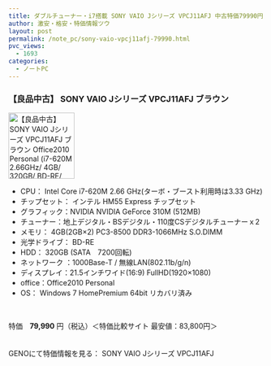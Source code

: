 ```yaml
---
title: ダブルチューナー・i7搭載 SONY VAIO Jシリーズ VPCJ11AFJ 中古特価79990円！
author: 激安・格安・特価情報ツウ
layout: post
permalink: /note_pc/sony-vaio-vpcj11afj-79990.html
pvc_views:
  - 1693
categories:
  - ノートPC
---
```

### 【良品中古】 SONY VAIO Jシリーズ VPCJ11AFJ ブラウン

<div class="img-bg2 img_L">
  <img border="0" alt="【良品中古】 SONY VAIO Jシリーズ VPCJ11AFJ ブラウン Office2010 Personal (i7-620M 2.66GHz/ 4GB/ 320GB/ BD-RE/ 21.5"FullHD/ Wチューナー/ 7 HP64) " src="http://i1.wp.com/geno.co.jp/Goods/ImgGA11113940_M.jpg?w=130"width="130" data-recalc-dims="1" /><br /> <img border="0" src="http://i1.wp.com/www10.a8.net/0.gif?resize=1%2C1" alt="" data-recalc-dims="1" />
</div>

<!--more-->

  * CPU： Intel Core i7-620M 2.66 GHz(ターボ・ブースト利用時は3.33 GHz) 
  * チップセット： インテル HM55 Express チップセット 
  * グラフィック：NVIDIA NVIDIA GeForce 310M (512MB)
  * チューナー：地上デジタル・BSデジタル・110度CSデジタルチューナーｘ2 
  * メモリ： 4GB(2GB×2) PC3-8500 DDR3-1066MHz S.O.DIMM
  * 光学ドライブ： BD-RE 
  * HDD： 320GB (SATA　7200回転) 
  * ネットワーク ：1000Base-T / 無線LAN(802.11b/g/n) 
  * ディスプレイ：21.5インチワイド(16:9) FullHD(1920&#215;1080)
  * office：Office2010 Personal
  * OS： Windows 7 HomePremium 64bit リカバリ済み

<br clear="all" /> 

特価　<span class="tokka-price"><strong>79,990</strong></span> 円（税込）＜特価比較サイト 最安値：83,800円＞

　  
GENOにて特価情報を見る： <span class="fs150p">SONY VAIO Jシリーズ VPCJ11AFJ</span>